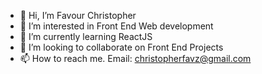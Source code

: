 - 👋 Hi, I’m Favour Christopher
- 👀 I’m interested in Front End Web development
- 🌱 I’m currently learning ReactJS
- 💞️ I’m looking to collaborate on Front End Projects
- 📫 How to reach me. Email: christopherfavz@gmail.com

<!---
phaevourkhris/phaevourkhris is a ✨ special ✨ repository because its `README.md` (this file) appears on your GitHub profile.
You can click the Preview link to take a look at your changes.
--->
